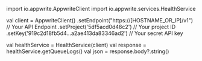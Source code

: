 import io.appwrite.AppwriteClient
import io.appwrite.services.HealthService

val client = AppwriteClient()
  .setEndpoint("https://[HOSTNAME_OR_IP]/v1") // Your API Endpoint
  .setProject('5df5acd0d48c2') // Your project ID
  .setKey('919c2d18fb5d4...a2ae413da83346ad2') // Your secret API key

val healthService = HealthService(client)
val response = healthService.getQueueLogs()
val json = response.body?.string()